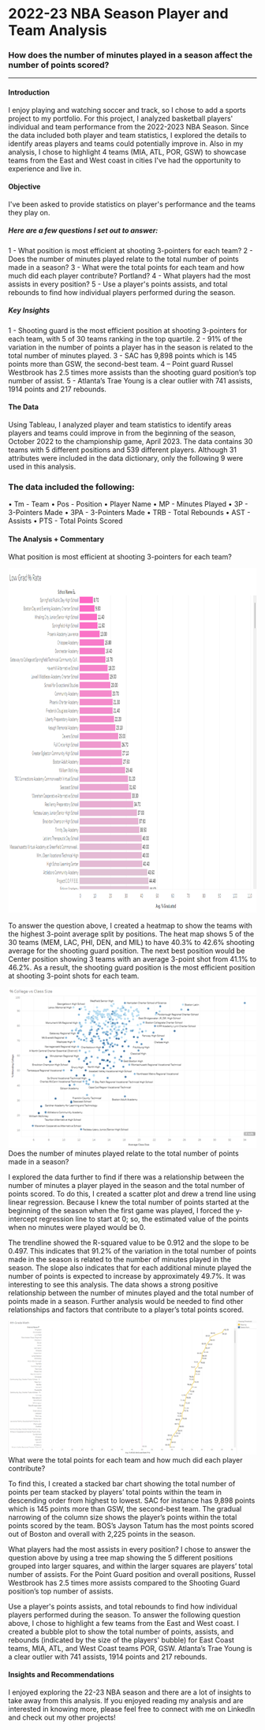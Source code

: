 # 2022-23 NBA Season Player and Team Analysis

### How does the number of minutes played in a season affect the number of points scored?
---


#### Introduction
I enjoy playing and watching soccer and track, so I chose to add a sports project to my portfolio. For this project, I analyzed basketball players' individual and team performance from the 2022-2023 NBA Season. Since the data included both player and team statistics, I explored the details to identify areas players and teams could potentially improve in. Also in my analysis, I chose to highlight 4 teams (MIA, ATL, POR, GSW) to showcase teams from the East and West coast in cities I've had the opportunity to experience and live in. 

#### Objective
I've been asked to provide statistics on player's performance and the teams they play on.

##### Here are a few questions I set out to answer:
1 - What position is most efficient at shooting 3-pointers for each team?
2 - Does the number of minutes played relate to the total number of points made in a season?
3 - What were the total points for each team and how much did each player contribute? Portland?
4 - What players had the most assists in every position?
5 - Use a player's points assists, and total rebounds to find how individual players performed during the season.


##### Key Insights
1 - Shooting guard is the most efficient position at shooting 3-pointers for each team, with 5 of 30 teams ranking in the top quartile.
2 - 91% of the variation in the number of points a player has in the season is related to the total number of minutes played.
3 - SAC has 9,898 points which is 145 points more than GSW, the second-best team.
4 – Point guard Russel Westbrook has 2.5 times more assists than the shooting guard position’s top number of assist.
5 - Atlanta’s Trae Young is a clear outlier with 741 assists, 1914 points and 217 rebounds.

#### The Data
Using Tableau, I analyzed player and team statistics to identify areas players and teams could improve in from the beginning of the season, October 2022 to the championship game, April 2023. The data contains 30 teams with 5 different positions and 539 different players. Although 31 attributes were included in the data dictionary, only the following 9 were used in this analysis.

### The data included the following:
•	Tm - Team
•	Pos - Position
•	Player Name
•	MP - Minutes Played
•	3P - 3-Pointers Made
•	3PA - 3-Pointers Made
•	TRB - Total Rebounds
•	AST - Assists
•	PTS - Total Points Scored

#### The Analysis + Commentary
What position is most efficient at shooting 3-pointers for each team?

<img src="images/Low Grad Percent Rate Bar Chart.png" alt="Bar Chart showing low graduation rate" width="700" height="700">

To answer the question above, I created a heatmap to show the teams with the highest 3-point average split by positions. The heat map shows 5 of the 30 teams (MEM, LAC, PHI, DEN, and MIL) to have 40.3% to 42.6% shooting average for the shooting guard position. The next best position would be Center position showing 3 teams with an average 3-point shot from 41.1% to 46.2%. As a result, the shooting guard position is the most efficient position at shooting 3-point shots for each team. 

<img src="images/Avg Class Size vs Attending College Scatter Plot.png"/>
Does the number of minutes played relate to the total number of points made in a season?

I explored the data further to find if there was a relationship between the number of minutes a player played in the season and the total number of points scored. To do this, I created a scatter plot and drew a trend line using linear regression. Because I knew the total number of points started at the beginning of the season when the first game was played, I forced the y-intercept regression line to start at 0; so, the estimated value of the points when no minutes were played would be 0.

The trendline showed the R-squared value to be 0.912 and the slope to be 0.497. This indicates that 91.2% of the variation in the total number of points made in the season is related to the number of minutes played in the season. The slope also indicates that for each additional minute played the number of points is expected to increase by approximately 49.7%. It was interesting to see this analysis. The data shows a strong positive relationship between the number of minutes played and the total number of points made in a season. Further analysis would be needed to find other relationships and factors that contribute to a player’s total points scored. 

<img src="images/Avg Passing 4th Grade Math Line Chart.png"/>
What were the total points for each team and how much did each player contribute?

To find this, I created a stacked bar chart showing the total number of points per team stacked by players’ total points within the team in descending order from highest to lowest. SAC for instance has 9,898 points which is 145 points more than GSW, the second-best team. The gradual narrowing of the column size shows the player’s points within the total points scored by the team. BOS’s Jayson Tatum has the most points scored out of Boston and overall with 2,225 points in the season.  

What players had the most assists in every position?
I chose to answer the question above by using a tree map showing the 5 different positions grouped into larger squares, and within the larger squares are players’ total number of assists. For the Point Guard position and overall positions, Russel Westbrook has 2.5 times more assists compared to the Shooting Guard position’s top number of assists. 

Use a player's points assists, and total rebounds to find how individual players performed during the season.
To answer the following question above, I chose to highlight a few teams from the East and West coast. I created a bubble plot to show the total number of points, assists, and rebounds (indicated by the size of the players' bubble) for East Coast teams, MIA, ATL, and West Coast teams POR, GSW.  Atlanta’s Trae Young is a clear outlier with 741 assists, 1914 points and 217 rebounds. 

#### Insights and Recommendations
I enjoyed exploring the 22-23 NBA season and there are a lot of insights to take away from this analysis. If you  enjoyed reading my analysis and are interested in knowing more, please feel free to connect with me on LinkedIn and check out my other projects!
